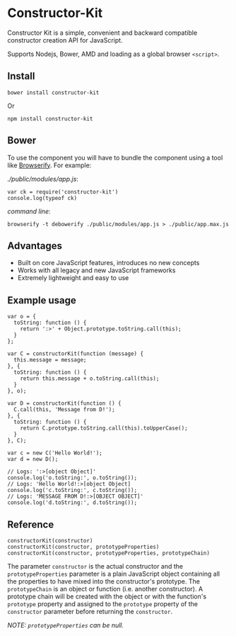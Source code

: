 Constructor-Kit
===============

Constructor Kit is a simple, convenient and backward compatible constructor creation API for JavaScript.

Supports Nodejs, Bower, AMD and loading as a global browser `<script>`.

## Install

    bower install constructor-kit

Or

    npm install constructor-kit


## Bower

To use the component you will have to bundle the component using a tool like [Browserify](http://browserify.org).
For example:

*./public/modules/app.js*:

    var ck = require('constructor-kit')
    console.log(typeof ck)

*command line*:

    browserify -t debowerify ./public/modules/app.js > ./public/app.max.js


## Advantages

- Built on core JavaScript features, introduces no new concepts
- Works with all legacy and new JavaScript frameworks
- Extremely lightweight and easy to use


## Example usage

    var o = {
      toString: function () {
        return ':>' + Object.prototype.toString.call(this);
      }
    };

    var C = constructorKit(function (message) {
      this.message = message;
    }, {
      toString: function () {
        return this.message + o.toString.call(this);
      }
    }, o);

    var D = constructorKit(function () {
      C.call(this, 'Message from D!');
    }, {
      toString: function () {
        return C.prototype.toString.call(this).toUpperCase();
      }
    }, C);

    var c = new C('Hello World!');
    var d = new D();

    // Logs: ':>[object Object]'
    console.log('o.toString:', o.toString()); 
    // Logs: 'Hello World!:>[object Object]
    console.log('c.toString:', c.toString()); 
    // Logs: 'MESSAGE FROM D!:>[OBJECT OBJECT]'
    console.log('d.toString:', d.toString());


## Reference

    constructorKit(constructor)
    constructorKit(constructor, prototypeProperties)
    constructorKit(constructor, prototypeProperties, prototypeChain)

The parameter `constructor` is the actual constructor and the `prototypeProperties` parameter is a plain JavaScript object containing all the properties to have mixed into the constructor's prototype. The `prototypeChain` is an object or function (i.e. another constructor). A prototype chain will be created with the object or with the function's `prototype` property and assigned to the `prototype` property of the `constructor` parameter before returning the `constructor`.

*NOTE: `prototypeProperties` can be null.*


